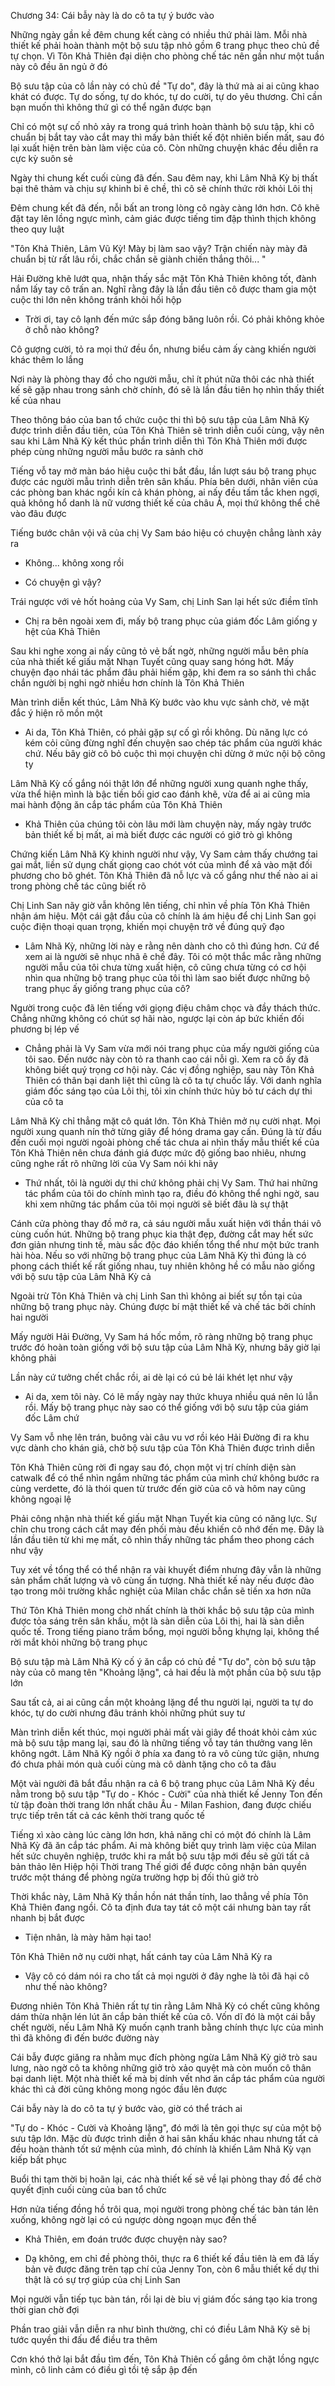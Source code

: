 




Chương 34: Cái bẫy này là do cô ta tự ý bước vào

Những ngày gần kề đêm chung kết càng có nhiều thứ phải làm. Mỗi nhà thiết kế phải hoàn thành một bộ sưu tập nhỏ gồm 6 trang phục theo chủ đề tự chọn. Vì Tôn Khả Thiên đại diện cho phòng chế tác nên gần như một tuần này cô đều ăn ngủ ở đó

Bộ sưu tập của cô lần này có chủ đề "Tự do", đây là thứ mà ai ai cũng khao khát có được. Tự do sống, tự do khóc, tự do cười, tự do yêu thương. Chỉ cần bạn muốn thì không thứ gì có thể ngăn được bạn

Chỉ có một sự cố nhỏ xảy ra trong quá trình hoàn thành bộ sưu tập, khi cô chuẩn bị bắt tay vào cắt may thì mấy bản thiết kế đột nhiên biến mất, sau đó lại xuất hiện trên bàn làm việc của cô. Còn những chuyện khác đều diễn ra cực kỳ suôn sẻ

Ngày thi chung kết cuối cùng đã đến. Sau đêm nay, khi Lâm Nhã Kỳ bị thất bại thê thảm và chịu sự khinh bỉ ê chề, thì cô sẽ chính thức rời khỏi Lôi thị

Đêm chung kết đã đến, nỗi bất an trong lòng cô ngày càng lớn hơn. Cô khẽ đặt tay lên lồng ngực mình, cảm giác được tiếng tim đập thình thịch không theo quy luật

"Tôn Khả Thiên, Lâm Vũ Kỳ! Mày bị làm sao vậy? Trận chiến này mày đã chuẩn bị từ rất lâu rồi, chắc chắn sẽ giành chiến thắng thôi... "

Hải Đường khẽ lướt qua, nhận thấy sắc mặt Tôn Khả Thiên không tốt, đành nắm lấy tay cô trấn an. Nghĩ rằng đây là lần đầu tiên cô được tham gia một cuộc thi lớn nên không tránh khỏi hồi hộp

- Trời ơi, tay cô lạnh đến mức sắp đóng băng luôn rồi. Có phải không khỏe ở chỗ nào không?

Cô gượng cười, tỏ ra mọi thứ đều ổn, nhưng biểu cảm ấy càng khiến người khác thêm lo lắng

Nơi này là phòng thay đồ cho người mẫu, chỉ ít phút nữa thôi các nhà thiết kế sẽ gặp nhau trong sảnh chờ chính, đó sẽ là lần đầu tiên họ nhìn thấy thiết kế của nhau

Theo thông báo của ban tổ chức cuộc thi thì bộ sưu tập của Lâm Nhã Kỳ được trình diễn đầu tiên, của Tôn Khả Thiên sẽ trình diễn cuối cùng, vậy nên sau khi Lâm Nhã Kỳ kết thúc phần trình diễn thì Tôn Khả Thiên mới được phép cùng những người mẫu bước ra sảnh chờ

Tiếng vỗ tay mở màn báo hiệu cuộc thi bắt đầu, lần lượt sáu bộ trang phục được các người mẫu trình diễn trên sân khấu. Phía bên dưới, nhân viên của các phòng ban khác ngồi kín cả khán phòng, ai nấy đều tấm tắc khen ngợi, quả không hổ danh là nữ vương thiết kế của châu Á, mọi thứ không thể chê vào đâu được


Tiếng bước chân vội vã của chị Vy Sam báo hiệu có chuyện chẳng lành xảy ra

- Không... không xong rồi

- Có chuyện gì vậy?

Trái ngược với vẻ hốt hoảng của Vy Sam, chị Linh San lại hết sức điềm tĩnh

- Chị ra bên ngoài xem đi, mấy bộ trang phục của giám đốc Lâm giống y hệt của Khả Thiên

Sau khi nghe xong ai nấy cũng tỏ vẻ bất ngờ, những người mẫu bên phía của nhà thiết kế giấu mặt Nhạn Tuyết cũng quay sang hóng hớt. Mấy chuyện đạo nhái tác phẩm đâu phải hiếm gặp, khi đem ra so sánh thì chắc chắn người bị nghi ngờ nhiều hơn chính là Tôn Khả Thiên

Màn trình diễn kết thúc, Lâm Nhã Kỳ bước vào khu vực sảnh chờ, vẻ mặt đắc ý hiện rõ mồn một

- Ai da, Tôn Khả Thiên, có phải gặp sự cố gì rồi không. Dù năng lực có kém cỏi cũng đừng nghĩ đến chuyện sao chép tác phẩm của người khác chứ. Nếu bây giờ cô bỏ cuộc thì mọi chuyện chỉ dừng ở mức nội bộ công ty

Lâm Nhã Kỳ cố gắng nói thật lớn để những người xung quanh nghe thấy, vừa thể hiện mình là bậc tiền bối giơ cao đánh khẽ, vừa để ai ai cũng mỉa mai hành động ăn cắp tác phẩm của Tôn Khả Thiên

- Khả Thiên của chúng tôi còn lâu mới làm chuyện này, mấy ngày trước bản thiết kế bị mất, ai mà biết được các người có giở trò gì không

Chứng kiến Lâm Nhã Kỳ khinh người như vậy, Vy Sam cảm thấy chướng tai gai mắt, liền sử dụng chất giọng cao chót vót của mình để xả vào mặt đối phương cho bõ ghét. Tôn Khả Thiên đã nỗ lực và cố gắng như thế nào ai ai trong phòng chế tác cũng biết rõ

Chị Linh San nãy giờ vẫn không lên tiếng, chỉ nhìn về phía Tôn Khả Thiên nhận ám hiệu. Một cái gật đầu của cô chính là ám hiệu để chị Linh San gọi cuộc điện thoại quan trọng, khiến mọi chuyện trở về đúng quỹ đạo

- Lâm Nhã Kỳ, những lời này e rằng nên dành cho cô thì đúng hơn. Cứ để xem ai là người sẽ nhục nhã ê chề đây. Tôi có một thắc mắc rằng những người mẫu của tôi chưa từng xuất hiện, cô cũng chưa từng có cơ hội nhìn qua những bộ trang phục của tôi thì làm sao biết được những bộ trang phục ấy giống trang phục của cô?

Người trong cuộc đã lên tiếng với giọng điệu châm chọc và đầy thách thức. Chẳng những không có chút sợ hãi nào, ngược lại còn áp bức khiến đối phương bị lép vế

- Chẳng phải là Vy Sam vừa mới nói trang phục của mấy người giống của tôi sao. Đến nước này còn tỏ ra thanh cao cái nỗi gì. Xem ra cô ấy đã không biết quý trọng cơ hội này. Các vị đồng nghiệp, sau này Tôn Khả Thiên có thân bại danh liệt thì cũng là cô ta tự chuốc lấy. Với danh nghĩa giám đốc sáng tạo của Lôi thị, tôi xin chính thức hủy bỏ tư cách dự thi của cô ta

Lâm Nhã Kỳ chỉ thẳng mặt cô quát lớn. Tôn Khả Thiên mở nụ cười nhạt. Mọi người xung quanh nín thở từng giây để hóng drama gay cấn. Đúng là từ đầu đến cuối mọi người ngoài phòng chế tác chưa ai nhìn thấy mẫu thiết kế của Tôn Khả Thiên nên chưa đánh giá được mức độ giống bao nhiêu, nhưng cũng nghe rất rõ những lời của Vy Sam nói khi nãy

- Thứ nhất, tôi là người dự thi chứ không phải chị Vy Sam. Thứ hai những tác phẩm của tôi do chính mình tạo ra, điều đó không thể nghi ngờ, sau khi xem những tác phẩm của tôi mọi người sẽ biết đâu là sự thật

Cánh cửa phòng thay đồ mở ra, cả sáu người mẫu xuất hiện với thần thái vô cùng cuốn hút. Những bộ trang phục kia thật đẹp, đường cắt may hết sức đơn giản nhưng tinh tế, màu sắc độc đáo khiến tổng thể như một bức tranh hài hòa. Nếu so với những bộ trang phục của Lâm Nhã Kỳ thì đúng là có phong cách thiết kế rất giống nhau, tuy nhiên không hề có mẫu nào giống với bộ sưu tập của Lâm Nhã Kỳ cả


Ngoài trừ Tôn Khả Thiên và chị Linh San thì không ai biết sự tồn tại của những bộ trang phục này. Chúng được bí mật thiết kế và chế tác bởi chính hai người

Mấy người Hải Đường, Vy Sam há hốc mồm, rõ ràng những bộ trang phục trước đó hoàn toàn giống với bộ sưu tập của Lâm Nhã Kỳ, nhưng bây giờ lại không phải

Lần này cứ tưởng chết chắc rồi, ai dè lại có cú bẻ lái khét lẹt như vậy

- Ai da, xem tôi này. Có lẽ mấy ngày nay thức khuya nhiều quá nên lú lẫn rồi. Mấy bộ trang phục này sao có thể giống với bộ sưu tập của giám đốc Lâm chứ

Vy Sam vỗ nhẹ lên trán, buông vài câu vu vơ rồi kéo Hải Đường đi ra khu vực dành cho khán giả, chờ bộ sưu tập của Tôn Khả Thiên được trình diễn

Tôn Khả Thiên cũng rời đi ngay sau đó, chọn một vị trí chính diện sàn catwalk để có thể nhìn ngắm những tác phẩm của mình chứ không bước ra cùng verdette, đó là thói quen từ trước đến giờ của cô và hôm nay cũng không ngoại lệ

Phải công nhận nhà thiết kế giấu mặt Nhạn Tuyết kia cũng có năng lực. Sự chỉn chu trong cách cắt may đến phối màu đều khiến cô nhớ đến mẹ. Đây là lần đầu tiên từ khi mẹ mất, cô nhìn thấy những tác phẩm theo phong cách như vậy

Tuy xét về tổng thể có thể nhận ra vài khuyết điểm nhưng đây vẫn là những sản phẩm chất lượng và vô cùng ấn tượng. Nhà thiết kế này nếu được đào tạo trong môi trường khắc nghiệt của Milan chắc chắn sẽ tiến xa hơn nữa

Thứ Tôn Khả Thiên mong chờ nhất chính là thời khắc bộ sưu tập của mình được tỏa sáng trên sân khấu, một là sàn diễn của Lôi thị, hai là sàn diễn quốc tế. Trong tiếng piano trầm bổng, mọi người bỗng khựng lại, không thể rời mắt khỏi những bộ trang phục

Bộ sưu tập mà Lâm Nhã Kỳ cố ý ăn cắp có chủ đề "Tự do", còn bộ sưu tập này của cô mang tên "Khoảng lặng", cả hai đều là một phần của bộ sưu tập lớn

Sau tất cả, ai ai cũng cần một khoảng lặng để thu người lại, người ta tự do khóc, tự do cười nhưng đâu tránh khỏi những phút suy tư

Màn trình diễn kết thúc, mọi người phải mất vài giây để thoát khỏi cảm xúc mà bộ sưu tập mang lại, sau đó là những tiếng vỗ tay tán thưởng vang lên không ngớt. Lâm Nhã Kỳ ngồi ở phía xa đang tỏ ra vô cùng tức giận, nhưng đó chưa phải món quà cuối cùng mà cô dành tặng cho cô ta đâu

Một vài người đã bắt đầu nhận ra cả 6 bộ trang phục của Lâm Nhã Kỳ đều nằm trong bộ sưu tập "Tự do - Khóc - Cười" của nhà thiết kế Jenny Ton đến từ tập đoàn thời trang lớn nhất châu Âu - Milan Fashion, đang được chiếu trực tiếp trên tất cả các kênh thời trang quốc tế

Tiếng xì xào càng lúc càng lớn hơn, khả năng chỉ có một đó chính là Lâm Nhã Kỳ đã ăn cắp tác phẩm. Ai mà không biết quy trình làm việc của Milan hết sức chuyên nghiệp, trước khi ra mắt bộ sưu tập mới đều sẽ gửi tất cả bản thảo lên Hiệp hội Thời trang Thế giới để được công nhận bản quyền trước một tháng để phòng ngừa trường hợp bị đối thủ giở trò

Thời khắc này, Lâm Nhã Kỳ thần hồn nát thần tính, lao thẳng về phía Tôn Khả Thiên đang ngồi. Cô ta định đưa tay tát cô một cái nhưng bàn tay rất nhanh bị bắt được

- Tiện nhân, là mày hãm hại tao!

Tôn Khả Thiên nở nụ cười nhạt, hất cánh tay của Lâm Nhã Kỳ ra


- Vậy cô có dám nói ra cho tất cả mọi người ở đây nghe là tôi đã hại cô như thế nào không?

Đương nhiên Tôn Khả Thiên rất tự tin rằng Lâm Nhã Kỳ có chết cũng không dám thừa nhận lén lút ăn cắp bản thiết kế của cô. Vốn dĩ đó là một cái bẫy chết người, nếu Lâm Nhã Kỳ muốn cạnh tranh bằng chính thực lực của mình thì đã không đi đến bước đường này

Cái bẫy được giăng ra nhằm mục đích phòng ngừa Lâm Nhã Kỳ giở trò sau lưng, nào ngờ cô ta không những giở trò xảo quyệt mà còn muốn cô thân bại danh liệt. Một nhà thiết kế mà bị dính vết nhơ ăn cắp tác phẩm của người khác thì cả đời cũng không mong ngóc đầu lên được

Cái bẫy này là do cô ta tự ý bước vào, giờ có thể trách ai

"Tự do - Khóc - Cười và Khoảng lặng", đó mới là tên gọi thực sự của một bộ sưu tập lớn. Mặc dù được trình diễn ở hai sân khấu khác nhau nhưng tất cả đều hoàn thành tốt sứ mệnh của mình, đó chính là khiến Lâm Nhã Kỳ vạn kiếp bất phục

Buổi thi tạm thời bị hoãn lại, các nhà thiết kế sẽ về lại phòng thay đồ để chờ quyết định cuối cùng của ban tổ chức

Hơn nửa tiếng đồng hồ trôi qua, mọi người trong phòng chế tác bàn tán lên xuống, không ngờ lại có cú ngược dòng ngoạn mục đến thế

- Khả Thiên, em đoán trước được chuyện này sao?

- Dạ không, em chỉ đề phòng thôi, thực ra 6 thiết kế đầu tiên là em đã lấy bản vẽ được đăng trên tạp chí của Jenny Ton, còn 6 mẫu thiết kế dự thi thật là có sự trợ giúp của chị Linh San

Mọi người vẫn tiếp tục bàn tán, rồi lại dè bỉu vị giám đốc sáng tạo kia trong thời gian chờ đợi

Phần trao giải vẫn diễn ra như bình thường, chỉ có điều Lâm Nhã Kỳ sẽ bị tước quyền thi đấu để điều tra thêm

Cơn khó thở lại bắt đầu tìm đến, Tôn Khả Thiên cố gắng ôm chặt lồng ngực mình, cô linh cảm có điều gì tồi tệ sắp ập đến




